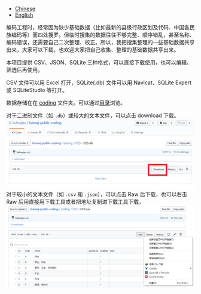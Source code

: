 
- [Chinese](readme.md)
- [English](readme_en.md)

编码工程时，经常因为缺少基础数据（比如最新的县级行政区划及代码、中国各民族编码等）而四处搜罗。但临时搜集的数据往往不够完整、顺序错乱，甚至名称、编码错误，还需要自己二次整理、校正。所以，我把搜集整理的一些基础数据共亨出来，大家可以下载，也欢迎大家把自己收集、整理的基础数据共亨出来。

本项目提供 CSV、JSON、SQLite 三种格式，可以直接下载使用，也可以编辑、筛选后再使用。

CSV 文件可以用 Excel 打开，SQLite(.db) 文件可以用 Navicat、SQLite Expert 或 SQLiteStudio 等打开。

数据存储在在 [coding](coding) 文件夹。可以通过[目录](toc.md)浏览。

对于二进制文件（如 `.db`）或较大的文本文件，可以点击 download 下载。
![](img/download_1.png)
对于较小的文本文件（如 `.csv` 和 `.json`），可以点击 Raw 后下载，也可以右击 Raw 后用直接用下载工具或者把地址复制进下载工具下载。
![](img/download_2.png)